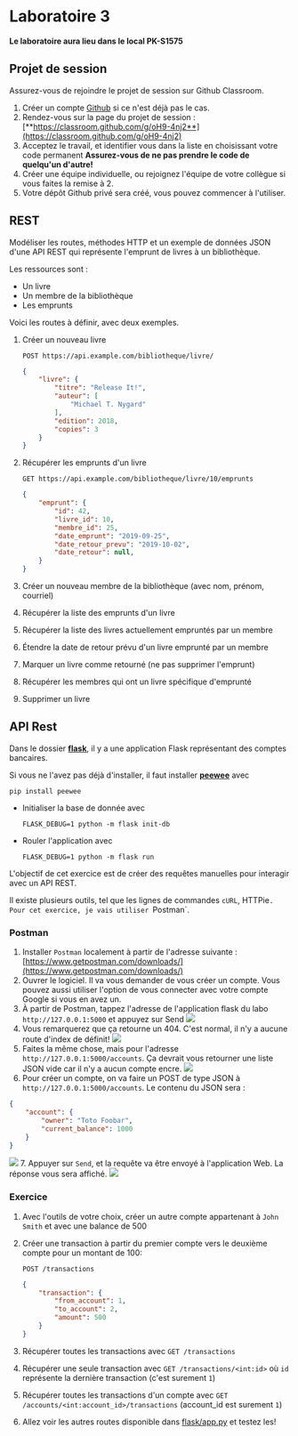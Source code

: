 # Laboratoire 3

**Le laboratoire aura lieu dans le local PK-S1575**

## Projet de session

Assurez-vous de rejoindre le projet de session sur Github Classroom.

1. Créer un compte [Github](https://github.com) si ce n'est déjà pas le cas.
2. Rendez-vous sur la page du projet de session :
    [**https://classroom.github.com/g/oH9-4nj2**](https://classroom.github.com/g/oH9-4nj2)
3. Acceptez le travail, et identifier vous dans la liste en choisissant votre code permanent
    **Assurez-vous de ne pas prendre le code de quelqu'un d'autre!**
4. Créer une équipe individuelle, ou rejoignez l'équipe de votre collègue si vous faites la remise à 2.
5. Votre dépôt Github privé sera créé, vous pouvez commencer à l'utiliser.

## REST

Modéliser les routes, méthodes HTTP et un exemple de données JSON d'une API REST qui représente
l'emprunt de livres à un bibliothèque.

Les ressources sont :

* Un livre
* Un membre de la bibliothèque
* Les emprunts

Voici les routes à définir, avec deux exemples.

1. Créer un nouveau livre

    `POST https://api.example.com/bibliotheque/livre/`

    ```json
    {
        "livre": {
            "titre": "Release It!",
            "auteur": [
                "Michael T. Nygard"
            ],
            "edition": 2018,
            "copies": 3
        }
    }
    ```

2. Récupérer les emprunts d'un livre

    `GET https://api.example.com/bibliotheque/livre/10/emprunts`

    ```json
    {
        "emprunt": {
            "id": 42,
            "livre_id": 10,
            "membre_id": 25,
            "date_emprunt": "2019-09-25",
            "date_retour_prevu": "2019-10-02",
            "date_retour": null,
        }
    }
    ```

3. Créer un nouveau membre de la bibliothèque (avec nom, prénom, courriel)
4. Récupérer la liste des emprunts d'un livre
5. Récupérer la liste des livres actuellement empruntés par un membre
6. Étendre la date de retour prévu d'un livre emprunté par un membre
7. Marquer un livre comme retourné (ne pas supprimer l'emprunt)
8. Récupérer les membres qui ont un livre spécifique d'emprunté
9. Supprimer un livre

## API Rest

Dans le dossier [**flask**](./flask), il y a une application Flask représentant des comptes bancaires.

Si vous ne l'avez pas déjà d'installer, il  faut installer [**peewee**](https://pypi.org/project/peewee/) avec 
      
    pip install peewee
    
    
* Initialiser la base de donnée avec 
    ```
    FLASK_DEBUG=1 python -m flask init-db
    ```
* Rouler l'application avec
    ```
    FLASK_DEBUG=1 python -m flask run
    ```

L'objectif de cet exercice est de créer des requêtes manuelles pour interagir avec un API REST.

Il existe plusieurs outils, tel que les lignes de commandes `cURL`, HTTPie`. Pour cet exercice, je vais utiliser
`Postman`.

### Postman

1. Installer `Postman` localement à partir de l'adresse suivante : [https://www.getpostman.com/downloads/](https://www.getpostman.com/downloads/)
2. Ouvrer le logiciel. Il va vous demander de vous créer un compte. Vous pouvez aussi utiliser l'option de vous connecter
avec votre compte Google si vous en avez un.
3. À partir de Postman, tappez l'adresse de l'application flask du labo `http://127.0.0.1:5000` et appuyez sur Send
![](./img/postman-1.png)
4. Vous remarquerez que ça retourne un 404. C'est normal, il n'y a aucune route d'index de définit!
![](./img/postman-2.png)
5. Faites la même chose, mais pour l'adresse `http://127.0.0.1:5000/accounts`. Ça devrait vous retourner une liste JSON vide car il n'y a aucun compte encre.
![](./img/postman-4.png)
6. Pour créer un compte, on va faire un POST de type JSON à `http://127.0.0.1:5000/accounts`. Le contenu du JSON sera :
```json
{
    "account": {
        "owner": "Toto Foobar",
        "current_balance": 1000
    }
}
```
![](./img/postman-5.png)
7. Appuyer sur `Send`, et la requête va être envoyé à l'application Web. La réponse vous sera affiché.
![](./img/postman-6.png)

### Exercice

1. Avec l'outils de votre choix, créer un autre compte appartenant à `John Smith` et avec une balance de 500
2. Créer une transaction à partir du premier compte vers le deuxième compte pour un montant de 100:

    `POST /transactions`

    ```json
    {
        "transaction": {
            "from_account": 1,
            "to_account": 2,
            "amount": 500
        }
    }
    ```
3. Récupérer toutes les transactions avec `GET /transactions`
4. Récupérer une seule transaction avec `GET /transactions/<int:id>` où `id` représente la dernière transaction (c'est surement `1`)
5. Récupérer toutes les transactions d'un compte avec `GET /accounts/<int:account_id>/transactions` (account_id est surement `1`)
6. Allez voir les autres routes disponible dans [flask/app.py](./flask/app.py) et testez les!
